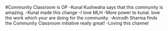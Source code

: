 #Community Classroom is OP
-Kunal Kushwaha says that this community is amazing.
-Kunal made this change
-I love MLH
-More power to kunal. love the work which your are doing for the community.
-Anirudh Sharma finds the Community Classroom initiative really great!
-Loving this channel
